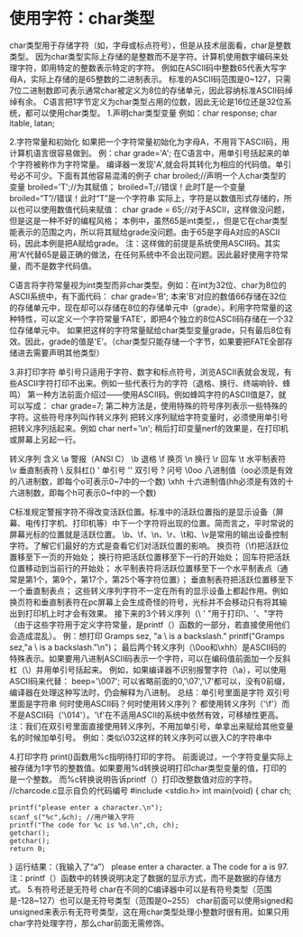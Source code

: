 # 使用字符：char类型
char类型用于存储字符（如，字母或标点符号），但是从技术层面看，char是整数类型。
因为char类型实际上存储的是整数而不是字符。计算机使用数字编码来处理字符，即用特定的整数表示特定的字符。
例如在ASCⅡ码中整数65代表大写字母A，实际上存储的是65整数的二进制表示。
标准的ASCⅡ码范围是0~127，只需7位二进制数即可表示通常char被定义为8位的存储单元，因此容纳标准ASCⅡ码绰绰有余。
C语言把1字节定义为char类型占用的位数，因此无论是16位还是32位系统，都可以使用char类型。
1.声明char类型变量
例如：char response;
char itable, latan;

2.字符常量和初始化
如果把一个字符常量初始化为字母A，不用背下ASCⅡ码，用计算机语言很容易做到。
例：char grade='A';
在C语言中，用单引号括起来的单个字符被称作为字符常量。
编译器一发现'A',就会将其转化为相应的代码值。单引号必不可少。下面有其他容易混淆的例子
char broiled;//声明一个人char类型的变量
broiled='T';//为其赋值；
broiled=T;//错误！此时T是一个变量
broiled=“T”//错误！此时“T”是一个字符串
实际上，字符是以数值形式存储的，所以也可以使用数值代码来赋值：
char grade = 65;//对于ASCⅡ，这样做没问题，但是这是一种不好的编程风格；
本例中，虽然65是int类型，，但是它在char类型能表示的范围之内，所以将其赋给grade没问题。由于65是字母A对应的ASCⅡ码，因此本例是把A赋给grade。
注：这样做的前提是系统使用ASCⅡ码。其实用‘A’代替65是最正确的做法，在任何系统中不会出现问题。因此最好使用字符常量，而不是数字代码值。

C语言将字符常量视为int类型而非char类型。例如：在int为32位、char为8位的ASCⅡ系统中，有下面代码：
char grade=‘B';
本来'B'对应的数值66存储在32位的存储单元中，现在却可以存储在8位的存储单元中（grade）。利用字符常量的这种特性，可以定义一个字符常量‘FATE’，即把4个独立的8位ASCⅡ码存储在一个32位存储单元中。
如果把这样的字符常量赋给char类型变量grade，只有最后8位有效。因此，grade的值是'E'。（char类型只能存储一个字节，如果要把FATE全部存储进去需要声明其他类型）

3.非打印字符
单引号只适用于字符、数字和标点符号，浏览ASCII表就会发现，有些ASCII字符打印不出来。例如一些代表行为的字符（退格、换行、终端响铃、蜂鸣）
第一种方法前面介绍过——使用ASCII码。例如蜂鸣字符的ASCII值是7，就可以写成：
char grade=7;
第二种方法是，使用特殊的符号序列表示一些特殊的字符。这些符号序列叫作转义序列
把转义序列赋给字符变量时，必须使用单引号把转义序列括起来。例如
char nerf='\n';
稍后打印变量nerf的效果是，在打印机或屏幕上另起一行。

转义序列                         含义
\a                             警报（ANSI C）
\b                             退格
\f                             换页
\n                             换行
\r                             回车
\t                             水平制表符
\v                             垂直制表符
\\                             反斜杠(\)
\'                             单引号
\''                            双引号
\?                             问号
\0oo                           八进制值（oo必须是有效的八进制数，即每个o可表示0~7中的一个数)
\xhh                           十六进制值(hh必须是有效的十六进制数，即每个h可表示0~f中的一个数)

C标准规定警报字符不得改变活跃位置。标准中的活跃位置指的是显示设备（屏幕、电传打字机、打印机等）中下一个字符将出现的位置。简而言之，平时常说的屏幕光标的位置就是活跃位置。
\b、\f、\n、\r、\t和、\v是常用的输出设备控制字符。了解它们最好的方式是查看它们对活跃位置的影响。
换页符（\f)把活跃位置移至下一页的开始处；
换行符把活跃位置移至下一行的开始处；
回车符把活跃位置移动到当前行的开始处；
水平制表符将活跃位置移至下一个水平制表点（通常是第1个，第9个，第17个，第25个等字符位置）；
垂直制表符把活跃位置移至下一个垂直制表点；
这些转义序列字符不一定在所有的显示设备上都起作用。例如换页符和垂直制表符在pc屏幕上会生成奇怪的符号，光标并不会移动只有将其输出到打印机上时才会有效果。
接下来的3个转义序列（\\ \' \"用于打印\、'、"字符（由于这些字符用于定义字符常量，是printf（）函数的一部分，若直接使用他们会造成混乱）。
例：想打印 Gramps sez, "a \ is a backslash."
printf("Gramps sez,\"a \\ is a backslash.\"\n")；
最后两个转义序列（\0oo和\xhh）是ASCII码的特殊表示。如果要用八进制ASCII码表示一个字符，可以在编码值前面加一个反斜杠（\）并用单引号括起来。
例如，如果编译器不识别报警字符（\a），可以使用ASCII码来代替：
beep='\007';
可以省略前面的0,'\07','\7'都可以，没有0前缀，编译器在处理这种写法时，仍会解释为八进制。 
总结：单引号里面是字符 双引号里面是字符串
何时使用ASCII码？何时使用转义序列？
都使用转义序列（'\f'）而不是ASCII码（'\014'）。'\f'在不适用ASCII的系统中依然有效，可移植性更高。
注：我们在双引号里面直接使用转义序列，不用加单引号，单拿出来赋给其他变量名的时候加单引号。
例如：类似\032这样的转义序列可以嵌入C的字符串中

4.打印字符
print()函数用%c指明待打印的字符。
前面说过，一个字符变量实际上被存储为1字节的整数值。如果要用%d转换说明打印char类型变量的值，打印的是一个整数。
而%c转换说明告诉printf（）打印改整数值对应的字符。
//charcode.c显示自负的代码编号
#include <stdio.h>
int main(void)
{
	char ch;

	printf("please enter a character.\n");
	scanf_s("%c",&ch); //用户输入字符
	printf("The code for %c is %d.\n",ch, ch);
	getchar();
	getchar();
	return 0;
}
运行结果：（我输入了“a”）
please enter a character.
a 
The code for a is 97.
注：printf（）函数中的转换说明决定了数据的显示方式，而不是数据的存储方式。
5.有符号还是无符号
char在不同的C编译器中可以是有符号类型（范围是-128~127）也可以是无符号类型（范围是0~255）
char前面可以使用signed和unsigned来表示有无符号类型，这在用char类型处理小整数时很有用。如果只用char字符处理字符，那么char前面无需修饰。
